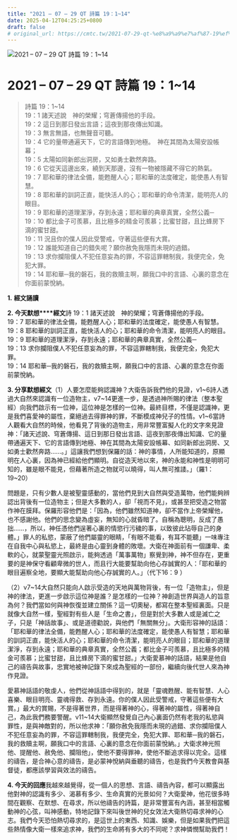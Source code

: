 ```yaml
---
title: "2021 – 07 – 29 QT 詩篇 19：1~14"
date: 2025-04-12T04:25:25+0800
draft: false
# original_url: https://cmtc.tw/2021-07-29-qt-%e8%a9%a9%e7%af%87-19%ef%bc%9a114
---
```


![2021 – 07 – 29 QT 詩篇 19：1\~14](/images/qt.jpg   "2021 – 07 – 29 QT 詩篇 19：1\~14")

# 2021 – 07 – 29 QT 詩篇 19：1\~14

> 詩篇 19：1\~14  
> 19：1 諸天述說　神的榮耀；穹蒼傳揚他的手段。  
> 19：2 這日到那日發出言語；這夜到那夜傳出知識。  
> 19：3 無言無語，也無聲音可聽。  
> 19：4 它的量帶通遍天下，它的言語傳到地極。　神在其間為太陽安設帳幕；  
> 19：5 太陽如同新郎出洞房，又如勇士歡然奔路。  
> 19：6 它從天這邊出來，繞到天那邊，沒有一物被隱藏不得它的熱氣。  
> 19：7 耶和華的律法全備，能甦醒人心；耶和華的法度確定，能使愚人有智慧。  
> 19：8 耶和華的訓詞正直，能快活人的心；耶和華的命令清潔，能明亮人的眼目。  
> 19：9 耶和華的道理潔淨，存到永遠；耶和華的典章真實，全然公義─  
> 19：10 都比金子可羨慕，且比極多的精金可羨慕；比蜜甘甜，且比蜂房下滴的蜜甘甜。  
> 19：11 況且你的僕人因此受警戒，守著這些便有大賞。  
> 19：12 誰能知道自己的錯失呢？願你赦免我隱而未現的過錯。  
> 19：13 求你攔阻僕人不犯任意妄為的罪，不容這罪轄制我，我便完全，免犯大罪。  
> 19：14 耶和華─我的磐石，我的救贖主啊，願我口中的言語、心裏的意念在你面前蒙悅納。

**1.** **經文誦讀**

**2. 今天默想****經文**詩 19：1 諸天述說　神的榮耀；穹蒼傳揚他的手段。  
19：7 耶和華的律法全備，能甦醒人心；耶和華的法度確定，能使愚人有智慧。  
19：8 耶和華的訓詞正直，能快活人的心；耶和華的命令清潔，能明亮人的眼目。  
19：9 耶和華的道理潔淨，存到永遠；耶和華的典章真實，全然公義─  
19：13 求你攔阻僕人不犯任意妄為的罪，不容這罪轄制我，我便完全，免犯大罪。  
19：14 耶和華─我的磐石，我的救贖主啊，願我口中的言語、心裏的意念在你面前蒙悅納。

**3. 分享默想經文**（1）人要怎麼能夠認識神？大衛告訴我們他的見證，v1\~6詩人透過大自然來認識有一位造物主，v7\~14更進一步，是透過神所賜的律法（整本聖經）向我們啟示有一位神，這位神是怎樣的一位神。最終目標，不僅是認識神，更是我們喜愛神的屬性，棄絕過去得罪神的罪，不斷模成神兒子的性情。v1\~6當詩人觀看大自然的時候，他看見了背後的造物主，用非常豐富擬人化的文字來見證神：「諸天述說、穹蒼傳揚、這日到那日發出言語、這夜到那夜傳出知識、它的量帶通遍天下、它的言語傳到地極、神在其間為太陽安設帳幕、如同新郎出洞房、又如勇士歡然奔路……。」這讓我們想到保羅的話：神的事情，人所能知道的，原顯明在人心裏，因為神已經給他們顯明。自從造天地以來，神的永能和神性是明明可知的，雖是眼不能見，但藉著所造之物就可以曉得，叫人無可推諉。」（羅1：19\~20）

問題是，只有少數人是被聖靈感動的，當他們見到大自然與受造萬物，他們能夠辨認出背後有一位造物主；但是大多數的人，卻「視而不見」，或甚至把受造之物當作神在膜拜。保羅形容他們是：「因為，他們雖然知道神，卻不當作上帝榮耀他，也不感謝他。他們的思念變為虛妄，無知的心就昏暗了。自稱為聰明，反成了愚拙……，所以，神任憑他們逞著心裏的情慾行污穢的事，以致彼此玷辱自己的身體。」罪人的私慾，蒙蔽了他們屬靈的眼睛，「有眼不能看，有耳不能聽」一味專注在自我中心與私慾上，最終是由心靈到身體的敗壞。大衛在神面前有一個謙卑、柔軟的心，就蒙聖靈光照啟示，能夠透過「萬事萬物」察覺到神，神不但存在，更重要的是神保守看顧卑微的世人，而且行大能要幫助向他心存誠實的人：「耶和華的眼目遍察全地，要顯大能幫助向他心存誠實的人。」（代下16：9 ）

（2）v7\~14大自然只能向人啟示受造的天地與萬物背後，有一位「造物主」，但是神的律法，更進一步啟示這位神是誰？是怎樣的一位神？神創造世界與造人的旨意為何？我們當如何與神恢復並建立關係？這一切奧秘，都寫在整本聖經裏面。只是就像大自然一樣，聖經對有些人是「生命之書」，但是對於大多數人或是滅亡之子，只是「神話故事」、或是道德勸說，與他們「無關無分」。大衛形容神的話語：「耶和華的律法全備，能甦醒人心；耶和華的法度確定，能使愚人有智慧；耶和華的訓詞正直，能快活人的心；耶和華的命令清潔，能明亮人的眼目；耶和華的道理潔淨，存到永遠；耶和華的典章真實，全然公義；都比金子可羨慕，且比極多的精金可羨慕；比蜜甘甜，且比蜂房下滴的蜜甘甜。」大衛愛慕神的話語，結果是他自己的禱告與故事，忠實地被神記錄下來成為聖經的一部份，繼續向後代世人來為神作見證。

愛慕神話語的敬虔人，他們從神話語中得到的，就是「靈魂甦醒、能有智慧、人心喜樂、眼目明亮、靈魂得救、存到永遠。你的僕人因此受警戒，守著這些便有大賞。」最大的賞賜，不是得著世界，而是得著神的心，得著神的屬性，得著神自己，為此我們務要警醒。v11\~14大衛顯然發覺自己內心裏面仍然有老我的私慾與罪性，是與神敵對的，所以他求神：「願你赦免我隱而未現的過錯、求你攔阻僕人不犯任意妄為的罪，不容這罪轄制我，我便完全，免犯大罪、耶和華─我的磐石，我的救贖主啊，願我口中的言語、心裏的意念在你面前蒙悅納。」大衛求神光照他、提醒他、赦免他、攔阻他」，使他不要得罪神，使他不斷追求得以完全。這樣的禱告，是合神心意的禱告，是必蒙神悅納與垂聽的禱告，也是我們今天教會與基督徒，都應該學習與效法的禱告。

**4. 今天的回應**我越來越覺得，從一個人的思想、言語、禱告內容，都可以顯露出他對神的認識有多少、渴慕有多少、生命真實的光景如何？大衛愛神，他花很多時間在觀察、在默想、在尋求，所以他禱告的詩篇，是非常豐富有內涵，甚至相當觸動神的心弦，叫神感動，特地記錄下來叫後世神的兒女效法大衛熱切尋求神的心志。我們今天恐怕熱切尋求的，是這世上的東西、知識、娛樂，但是如果我們把這些熱情像大衛一樣來追求神，我們的生命將有多大的不同呢？求神憐憫幫助我們！